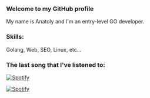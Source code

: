 ### Welcome to my GitHub profile
My name is Anatoly and I'm an entry-level GO developer.

### Skills: 
Golang, Web, SEO, Linux, etc...

### The last song that I've listened to:

[![Spotify](https://innsmouth.vercel.app/api/spotify)](https://open.spotify.com/user/y34r75db5o7eksagdl8lsaamw)

[![Spotify](http://localhost:8081/)](https://open.spotify.com/user/y34r75db5o7eksagdl8lsaamw)

